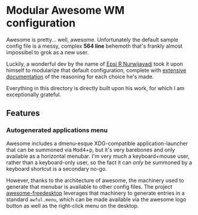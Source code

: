 # Modular Awesome WM configuration

Awesome is pretty... well, awesome. Unfortunately the default sample config file is a messy, complex **564 line** behemoth that's frankly almost impossibel to grok as a new user.

Luckily, a wonderful dev by the name of [Epsi R Nurwijayadi](http://epsi-rns.github.io/) took it upon himself to modularize that default configuration, complete with [extensive documentation](http://epsi-rns.github.io/desktop/2019/06/15/awesome-overview.html) of the reasoning for each choice he's made.

Everything in this directory is directly built upon his work, for which I am exceptionally grateful.

## Features

### Autogenerated applications menu

Awesome includes a dmenu-esque XDG-compatible application-launcher that can be summoned via <kbd>Mod4</kbd>+<kbd>p</kbd>, but it's very barebones and only available as a horizontal menubar. I'm very much a keyboard+mouse user, rather than a keyboard-only user, so the fact it can _only_ be summoned by a keyboard shortcut is a secondary no-go.

However, thanks to the architecture of awesome, the machinery used to generate that menubar is available to other config files. The project [awesome-freedesktop](https://github.com/lcpz/awesome-freedesktop) leverages that machinery to generate entries in a standard `awful.menu`, which can be made available via the awesome logo button as well as the right-click menu on the desktop.

